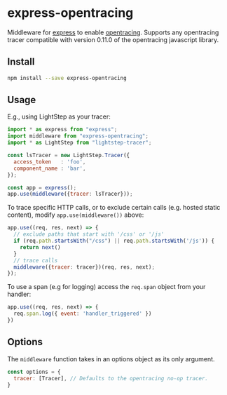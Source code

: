 # express-opentracing

Middleware for [express](http://expressjs.com) to enable [opentracing](https://opentracing.io).
Supports any opentracing tracer compatible with version 0.11.0 of the opentracing javascript library.

## Install
```sh
npm install --save express-opentracing
```

## Usage

E.g., using LightStep as your tracer:

```js
import * as express from "express";
import middleware from "express-opentracing";
import * as LightStep from "lightstep-tracer";

const lsTracer = new LightStep.Tracer({
  access_token   : 'foo',
  component_name : 'bar',
});

const app = express();
app.use(middleware({tracer: lsTracer}));
```

To trace specific HTTP calls, or to exclude certain calls (e.g. hosted static content), modify `app.use(middleware())` above:

```js
app.use((req, res, next) => {
  // exclude paths that start with '/css' or '/js'
  if (req.path.startsWith("/css") || req.path.startsWith('/js')) {
    return next()
  }
  // trace calls
  middleware({tracer: tracer})(req, res, next);
});
```

To use a span (e.g for logging) access the `req.span` object from your handler:

```js
app.use((req, res, next) => {
  req.span.log({ event: 'handler_triggered' })
})
```

## Options
The `middleware` function takes in an options object as its only argument.
```js
const options = {
  tracer: [Tracer], // Defaults to the opentracing no-op tracer.
}
```
